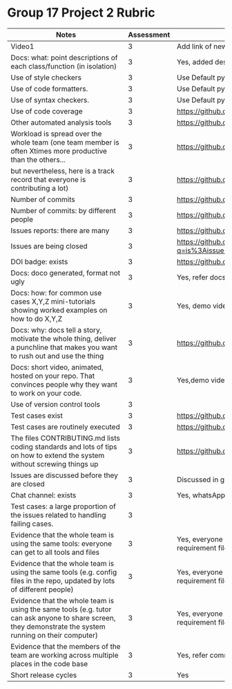 
# Group 17 Project 2 Rubric

|<div style="width:256px">Notes</div>|Assessment| Evidence                                                                  |
|--------|------|---------------------------------------------------------------------------|
|Video1|3|Add link of new functionality video|
|Docs: what: point descriptions of each class/function (in isolation)|3| Yes, added description in new code as comments             |
|Use of style checkers|3| Use Default pycharm included checkers                                     |
|Use of code  formatters.|3| Use Default pycharm included checkers                                     |
|Use of syntax checkers.|3| Use Default pycharm included checkers                                     |
|Use of code coverage|3| https://github.com/rahulgautam21/Enigma                                   |
|Other automated analysis tools|3| https://github.com/rahulgautam21/Enigma/actions                           |
|Workload is spread over the whole team (one team member is often Xtimes more productive than the others...|3| https://github.com/rahulgautam21/Enigma/graphs/contributors               |
|but nevertheless, here is a track record that everyone is contributing a lot)|3| https://github.com/rahulgautam21/Enigma/graphs/contributors               |
|Number of commits|3| https://github.com/rahulgautam21/Enigma/graphs/contributors               |
|Number of commits: by different people|3| https://github.com/rahulgautam21/Enigma/graphs/contributors               |
|Issues reports: there are many|3| https://github.com/rahulgautam21/Enigma/issues                            |
|Issues are being closed|3| https://github.com/rahulgautam21/Enigma/issues?q=is%3Aissue+is%3Aclosed   |
|DOI badge: exists|3| https://github.com/rahulgautam21/Enigma                                   |
|Docs: doco generated, format not ugly|3| Yes, refer docs folder or readme                                        |
|Docs: how: for common use cases X,Y,Z mini-tutorials showing worked examples on how to do X,Y,Z|3| Yes, demo video is available                               |
|Docs: why: docs tell a story, motivate the whole thing, deliver a punchline that makes you want to rush out and use the thing|3| https://github.com/rahulgautam21/Enigma                                   |
|Docs: short video, animated, hosted on your repo. That convinces people why they want to work on your code.|3| Yes,demo video is available                              |
|Use of version control tools|3|                                              |
|Test cases exist|3| https://github.com/rahulgautam21/Enigma/tree/main/tests                   |
|Test cases are routinely executed|3| https://github.com/rahulgautam21/Enigma/actions                           |
|The files CONTRIBUTING.md lists coding standards and lots of tips on how to extend the system without screwing things up|3| https://github.com/rahulgautam21/Enigma/blob/main/CONTRIBUTING.md         |
|Issues are discussed before they are closed|3| Discussed in group chat throughout the project         |
|Chat channel: exists|3| Yes, whatsApp group exists                         |
|Test cases: a large proportion of the issues related to handling failing cases.|3|                                                                           |
|Evidence that the whole team is using the same tools: everyone can get to all tools and files|3| Yes, everyone used the same tech stack and software mentioned in requirement file. |
|Evidence that the whole team is using the same tools (e.g. config files in the repo, updated by lots of different people)|3| Yes, everyone used the same tech stack and software mentioned in requirement file.      |
|Evidence that the whole team is using the same tools (e.g. tutor can ask anyone to share screen, they demonstrate the system running on their computer)|3| Yes, everyone used the same tech stack and software mentioned in requirement file.  |
|Evidence that the members of the team are working across multiple places in the code base|3| Yes, refer commit history.            |
|Short release cycles|3| Yes    |